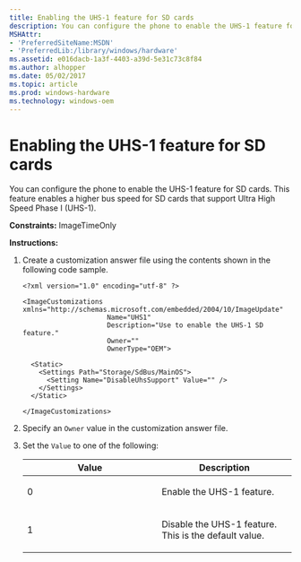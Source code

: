 ```yaml
---
title: Enabling the UHS-1 feature for SD cards
description: You can configure the phone to enable the UHS-1 feature for SD cards. This feature enables a higher bus speed for SD cards that support Ultra High Speed Phase I (UHS-1).
MSHAttr:
- 'PreferredSiteName:MSDN'
- 'PreferredLib:/library/windows/hardware'
ms.assetid: e016dacb-1a3f-4403-a39d-5e31c73c8f84
ms.author: alhopper
ms.date: 05/02/2017
ms.topic: article
ms.prod: windows-hardware
ms.technology: windows-oem
---
```


# Enabling the UHS-1 feature for SD cards


You can configure the phone to enable the UHS-1 feature for SD cards. This feature enables a higher bus speed for SD cards that support Ultra High Speed Phase I (UHS-1).

<a href="" id="constraints---imagetimeonly"></a>**Constraints:** ImageTimeOnly  

<a href="" id="instructions-"></a>**Instructions:**  
1.  Create a customization answer file using the contents shown in the following code sample.

    ``` syntax
    <?xml version="1.0" encoding="utf-8" ?>  

    <ImageCustomizations xmlns="http://schemas.microsoft.com/embedded/2004/10/ImageUpdate"  
                         Name="UHS1"  
                         Description="Use to enable the UHS-1 SD feature."  
                         Owner=""  
                         OwnerType="OEM"> 

      <Static>  
        <Settings Path="Storage/SdBus/MainOS">  
          <Setting Name="DisableUhsSupport" Value="" />   
        </Settings>  
      </Static>

    </ImageCustomizations>
    ```

2.  Specify an `Owner` value in the customization answer file.

3.  Set the `Value` to one of the following:

    <table>
    <colgroup>
    <col width="50%" />
    <col width="50%" />
    </colgroup>
    <thead>
    <tr class="header">
    <th>Value</th>
    <th>Description</th>
    </tr>
    </thead>
    <tbody>
    <tr class="odd">
    <td><p>0</p></td>
    <td><p>Enable the UHS-1 feature.</p></td>
    </tr>
    <tr class="even">
    <td><p>1</p></td>
    <td><p>Disable the UHS-1 feature. This is the default value.</p></td>
    </tr>
    </tbody>
    </table>

     

 

 






